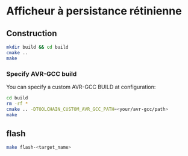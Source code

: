 # Afficheur à persistance rétinienne

## Construction

```bash
mkdir build && cd build
cmake ..
make
```

### Specify AVR-GCC build

You can specify a custom AVR-GCC BUILD at configuration:

```bash
cd build
rm -rf *
cmake .. -DTOOLCHAIN_CUSTOM_AVR_GCC_PATH=<your/avr-gcc/path>
make
```

## flash

```bash
make flash-<target_name>
```
